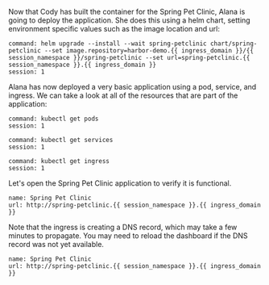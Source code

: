Now that Cody has built the container for the Spring Pet Clinic, Alana is going to deploy the application.  She does this using a helm chart, setting environment specific values such as the image location and url:


```terminal:execute
command: helm upgrade --install --wait spring-petclinic chart/spring-petclinic --set image.repository=harbor-demo.{{ ingress_domain }}/{{ session_namespace }}/spring-petclinic --set url=spring-petclinic.{{ session_namespace }}.{{ ingress_domain }}
session: 1
```

Alana has now deployed a very basic application using a pod, service, and ingress.  We can take a look at all of the resources that are part of the application:

```terminal:execute
command: kubectl get pods
session: 1
```

```terminal:execute
command: kubectl get services
session: 1
```

```terminal:execute
command: kubectl get ingress
session: 1
```

Let's open the Spring Pet Clinic application to verify it is functional.

```dashboard:create-dashboard
name: Spring Pet Clinic
url: http://spring-petclinic.{{ session_namespace }}.{{ ingress_domain }}
```

Note that the ingress is creating a DNS record, which may take a few minutes to propagate.  You may need to reload the dashboard if the DNS record was not yet available.

```dashboard:reload-dashboard
name: Spring Pet Clinic
url: http://spring-petclinic.{{ session_namespace }}.{{ ingress_domain }}
```
